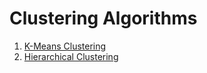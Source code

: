 # Clustering Algorithms

1. [K-Means Clustering](./01-K-meansClustering.md)
2. [Hierarchical Clustering](./02-HierarchicalClustering.md)